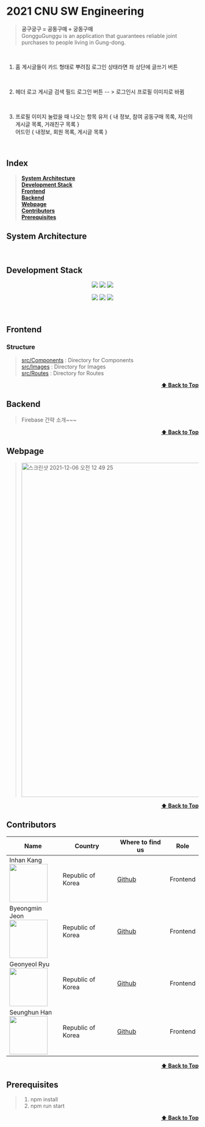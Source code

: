 # 2021 CNU SW Engineering
> **공구궁구 = 공동구매 + 궁동구매** <br/>
> GongguGunggu is an application that guarantees reliable joint purchases to people living in Gung-dong.

<br/>

1. 홈
게시글들이 카드 형태로 뿌려짐
로그인 상태라면 좌 상단에 글쓰기 버튼

<br/>

2. 헤더
로고
게시글 검색 필드
로그인 버튼 -- > 로그인시 프로필 이미지로 바뀜

<br/>

3. 프로필 이미지 눌렀을 때 나오는 항목
유저 { 내 정보, 참여 공동구매 목록, 자신의 게시글 목록, 거래친구 목록 } <br/>
어드민 { 내정보, 회원 목록, 게시글 목록 }<br/>

<br/>


## Index
> <b><a href="#system-architecture">System Architecture</a></b><br>
> <b><a href="#development-stack">Development Stack</a> </b><br>
> <b><a href="#frontend">Frontend</a></b>  <br>
> <b><a href="#backend">Backend</a></b><br>
> <b><a href="#webpage">Webpage</a></b><br>
> <b><a href="#contributors">Contributors</a></b><br>
> <b><a href="#prerequisites">Prerequisites</a></b><br>

## System Architecture


<br>

## Development Stack
<p align="center">
  <img src="https://img.shields.io/badge/React-v17.0.2-blue" />
  <img src="https://img.shields.io/badge/Firebase-blue" />
  <img src="https://img.shields.io/badge/VSCode-blue" />
</p>
<p align="center" text-align="center" width="100%">
  <img src="https://img.shields.io/github/contributors/2021-CNU-SW-Engineering-Team-3/gonggugunggu?color=brightgreen" />
  <img src="https://img.shields.io/github/last-commit/2021-CNU-SW-Engineering-Team-3/gonggugunggu?color=red" />
  <img src="https://img.shields.io/github/commit-activity/w/2021-CNU-SW-Engineering-Team-3/gonggugunggu?color=red" />
</p>

<br>

## Frontend
### Structure
  > [src/Components](./src/Components) : Directory for Components <br/>
  > [src/Images](./src/Images) : Directory for Images <br/>
  > [src/Routes](./src/Routes) : Directory for Routes <br/>

<div align="right">
    <b><a href="#2021-cnu-sw-engineering">⬆️ Back to Top</a></b>
</div>

## Backend
  > Firebase 간략 소개~~~

<div align="right">
    <b><a href="#2021-cnu-sw-engineering">⬆️ Back to Top</a></b>
</div>

## Webpage
  > <img width="874" alt="스크린샷 2021-12-06 오전 12 49 25" src="https://user-images.githubusercontent.com/34560965/144753580-be3f1be3-3d08-4a26-8038-761d4ee258fd.png">


<div align="right">
    <b><a href="#2021-cnu-sw-engineering">⬆️ Back to Top</a></b>
</div>


## Contributors
| Name | Country | Where to find us | Role |
| ---- | ------- | ----------------- | ---- |
| Inhan Kang <br /> <img src="https://avatars.githubusercontent.com/inhan05053" width="100" />  | Republic of Korea | [Github](https://github.com/inhan05053)| Frontend |
| Byeongmin Jeon <br /> <img src="https://avatars.githubusercontent.com/jeonbyeongmin" width="100" />  | Republic of Korea | [Github](https://github.com/jeonbyeongmin)| Frontend |
| Geonyeol Ryu <br /> <img src="https://avatars.githubusercontent.com/rjsduf0503" width="100" />  | Republic of Korea | [Github](https://github.com/rjsduf0503)| Frontend |
| Seunghun Han <br /> <img src="https://avatars.githubusercontent.com/gooriiie" width="100" />  | Republic of Korea | [Github](https://github.com/gooriiie)| Frontend |

<div align="right">
    <b><a href="#2021-cnu-sw-engineering">⬆️ Back to Top</a></b>
</div>

## Prerequisites

> 1. npm install 
> 2. npm run start

<div align="right">
    <b><a href="#2021-cnu-sw-engineering">⬆️ Back to Top</a></b>
</div>
